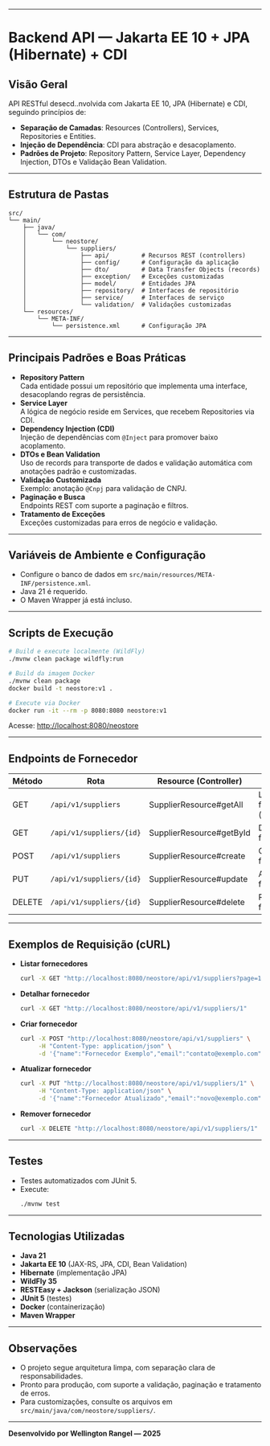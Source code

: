 
---

# Backend API — Jakarta EE 10 + JPA (Hibernate) + CDI

## Visão Geral

API RESTful desecd..nvolvida com Jakarta EE 10, JPA (Hibernate) e CDI, seguindo princípios de:
- **Separação de Camadas**: Resources (Controllers), Services, Repositories e Entities.
- **Injeção de Dependência**: CDI para abstração e desacoplamento.
- **Padrões de Projeto**: Repository Pattern, Service Layer, Dependency Injection, DTOs e Validação Bean Validation.

---

## Estrutura de Pastas

```
src/
└── main/
    ├── java/
    │   └── com/
    │       └── neostore/
    │           └── suppliers/
    │               ├── api/         # Recursos REST (controllers)
    │               ├── config/      # Configuração da aplicação
    │               ├── dto/         # Data Transfer Objects (records)
    │               ├── exception/   # Exceções customizadas
    │               ├── model/       # Entidades JPA
    │               ├── repository/  # Interfaces de repositório
    │               ├── service/     # Interfaces de serviço
    │               └── validation/  # Validações customizadas
    └── resources/
        └── META-INF/
            └── persistence.xml      # Configuração JPA
```

---

## Principais Padrões e Boas Práticas

- **Repository Pattern**  
  Cada entidade possui um repositório que implementa uma interface, desacoplando regras de persistência.
- **Service Layer**  
  A lógica de negócio reside em Services, que recebem Repositories via CDI.
- **Dependency Injection (CDI)**  
  Injeção de dependências com `@Inject` para promover baixo acoplamento.
- **DTOs e Bean Validation**  
  Uso de records para transporte de dados e validação automática com anotações padrão e customizadas.
- **Validação Customizada**  
  Exemplo: anotação `@Cnpj` para validação de CNPJ.
- **Paginação e Busca**  
  Endpoints REST com suporte a paginação e filtros.
- **Tratamento de Exceções**  
  Exceções customizadas para erros de negócio e validação.

---

## Variáveis de Ambiente e Configuração

- Configure o banco de dados em `src/main/resources/META-INF/persistence.xml`.
- Java 21 é requerido.
- O Maven Wrapper já está incluso.

---

## Scripts de Execução

```bash
# Build e execute localmente (WildFly)
./mvnw clean package wildfly:run

# Build da imagem Docker
./mvnw clean package
docker build -t neostore:v1 .

# Execute via Docker
docker run -it --rm -p 8080:8080 neostore:v1
```

Acesse: [http://localhost:8080/neostore](http://localhost:8080/neostore)

---

## Endpoints de Fornecedor

| Método | Rota                        | Resource (Controller)         | Descrição                        |
|--------|-----------------------------|-------------------------------|----------------------------------|
| GET    | `/api/v1/suppliers`         | SupplierResource#getAll       | Listar fornecedores (paginado)   |
| GET    | `/api/v1/suppliers/{id}`    | SupplierResource#getById      | Detalhar fornecedor              |
| POST   | `/api/v1/suppliers`         | SupplierResource#create       | Criar fornecedor                 |
| PUT    | `/api/v1/suppliers/{id}`    | SupplierResource#update       | Atualizar fornecedor             |
| DELETE | `/api/v1/suppliers/{id}`    | SupplierResource#delete       | Remover fornecedor               |

---

## Exemplos de Requisição (cURL)

- **Listar fornecedores**
  ```bash
  curl -X GET "http://localhost:8080/neostore/api/v1/suppliers?page=1&pageSize=10"
  ```
- **Detalhar fornecedor**
  ```bash
  curl -X GET "http://localhost:8080/neostore/api/v1/suppliers/1"
  ```
- **Criar fornecedor**
  ```bash
  curl -X POST "http://localhost:8080/neostore/api/v1/suppliers" \
       -H "Content-Type: application/json" \
       -d '{"name":"Fornecedor Exemplo","email":"contato@exemplo.com","description":"Fornecedor de produtos diversos","cnpj":"12.345.678/0001-90"}'
  ```
- **Atualizar fornecedor**
  ```bash
  curl -X PUT "http://localhost:8080/neostore/api/v1/suppliers/1" \
       -H "Content-Type: application/json" \
       -d '{"name":"Fornecedor Atualizado","email":"novo@exemplo.com","description":"Nova descrição","cnpj":"12.345.678/0001-90"}'
  ```
- **Remover fornecedor**
  ```bash
  curl -X DELETE "http://localhost:8080/neostore/api/v1/suppliers/1"
  ```

---

## Testes

- Testes automatizados com JUnit 5.
- Execute:  
  ```bash
  ./mvnw test
  ```

---

## Tecnologias Utilizadas

- **Java 21**
- **Jakarta EE 10** (JAX-RS, JPA, CDI, Bean Validation)
- **Hibernate** (implementação JPA)
- **WildFly 35**
- **RESTEasy + Jackson** (serialização JSON)
- **JUnit 5** (testes)
- **Docker** (containerização)
- **Maven Wrapper**

---

## Observações

- O projeto segue arquitetura limpa, com separação clara de responsabilidades.
- Pronto para produção, com suporte a validação, paginação e tratamento de erros.
- Para customizações, consulte os arquivos em `src/main/java/com/neostore/suppliers/`.

---

**Desenvolvido por Wellington Rangel — 2025**
